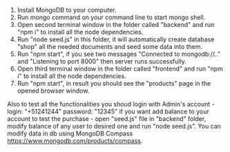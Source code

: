 1. Install MongoDB to your computer.
2. Run mongo command on your command line to start mongo shell.
3. Open second terminal window in the folder called "backend" and run "npm i" to install all the node dependencies.
4. Run "node seed.js" in this folder, it will automatically create database "shop" all the needed documents and seed some data into them.
5. Run "npm start", if you see two messages "Connected to mongodb://.." and "Listening to port 8000" then server runs successfully.
6. Open third terminal window in the folder called "frontend" and run "npm i" to install all the node dependencies. 
7. Run "npm start", in result you should see the "products" page in the opened browser window.

Also to test all the functionalities you shoud login with Admin's account - login: "+51241244" password: "12345"
if you want add balance to your account to test the purchase - open "seed.js" file in "backend" folder, modify balance of any user 
to desired one and run "node seed.js". You can modify data in db using MongoDB Compass https://www.mongodb.com/products/compass.

